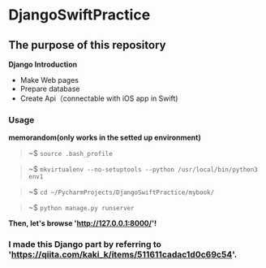 # DjangoSwiftPractice

## The purpose of this repository
**Django Introduction**
 - Make Web pages
 - Prepare database
 - Create Api（connectable with iOS app in Swift)

### Usage
**memorandom(only works in the setted up environment)**
> ~$ ```source .bash_profile```

> ~$ ```mkvirtualenv --no-setuptools --python /usr/local/bin/python3 env1```

> ~$ ```cd ~/PycharmProjects/DjangoSwiftPractice/mybook/```

> ~$ ```python manage.py runserver```

**Then, let's browse 'http://127.0.0.1:8000/'!**

### I made this Django part by referring to 'https://qiita.com/kaki_k/items/511611cadac1d0c69c54'.
